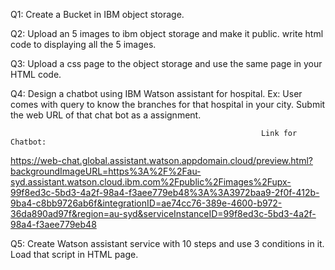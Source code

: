 Q1: Create a Bucket in IBM object storage. 

Q2: Upload an 5 images  to ibm object storage and make it public. write html code to displaying all the 5 images. 

Q3: Upload a css page to the object storage and use the same page in your HTML code.

Q4: Design a chatbot using IBM Watson assistant for hospital. Ex: User comes with query to know the branches for that hospital in your city. Submit the web URL of that chat bot as a assignment. 

                                                            Link for Chatbot:
https://web-chat.global.assistant.watson.appdomain.cloud/preview.html?backgroundImageURL=https%3A%2F%2Fau-syd.assistant.watson.cloud.ibm.com%2Fpublic%2Fimages%2Fupx-99f8ed3c-5bd3-4a2f-98a4-f3aee779eb48%3A%3A3972baa9-2f0f-412b-9ba4-c8bb9726ab6f&integrationID=ae74cc76-389e-4600-b972-36da890ad97f&region=au-syd&serviceInstanceID=99f8ed3c-5bd3-4a2f-98a4-f3aee779eb48

Q5: Create Watson assistant service with 10 steps and use 3 conditions in it. Load that script in HTML page.



